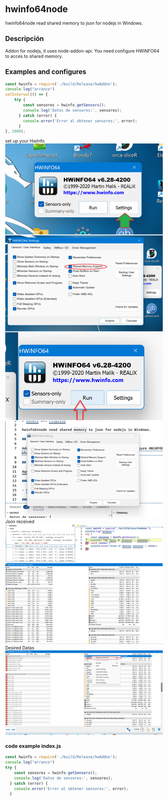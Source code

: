 # hwinfo64node

hwinfo64node read shared memory to json for nodejs in Windows.

## Descripción

Addon for nodejs, it uses node-addon-api. You need configure HWiNFO64 to acces to shared memory.

## Examples and configures
```javascript
const hwinfo = require('./build/Release/hwAddon');
console.log("arranco")
setInterval(() => {
    try {
        const sensores = hwinfo.getSensors();
        console.log('Datos de sensores:', sensores);
      } catch (error) {
        console.error('Error al obtener sensores:', error);
      }
}, 2000);
```
set up your HwInfo
![1](https://github.com/zaramagasoft/hwinfo64node/blob/master/img/1.png)
![2](https://github.com/zaramagasoft/hwinfo64node/blob/master/img/2.png)
![3](https://github.com/zaramagasoft/hwinfo64node/blob/master/img/3.png)
![Hwinfo64support](https://github.com/zaramagasoft/hwinfo64node/blob/master/img/Hwinfo64support.png)
Json received
![json](https://github.com/zaramagasoft/hwinfo64node/blob/master/img/json.png)
![sensorsView](https://github.com/zaramagasoft/hwinfo64node/blob/master/img/sensorsViews.png)
Desired Datas 
![lessDatasInJson](https://github.com/zaramagasoft/hwinfo64node/blob/master/img/lessDatas.png)

### code example index.js


```javascript
const hwinfo = require('./build/Release/hwAddon');
console.log("arranco")
try {
    const sensores = hwinfo.getSensors();
    console.log('Datos de sensores:', sensores);
  } catch (error) {
    console.error('Error al obtener sensores:', error);
  }
  ```

